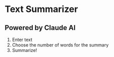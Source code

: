 # Text Summarizer
## Powered by Claude AI

1. Enter text
2. Choose the number of words for the summary
3. Summarize!
